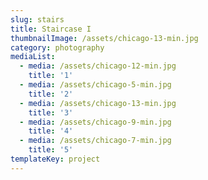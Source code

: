 ```yaml
---
slug: stairs
title: Staircase I
thumbnailImage: /assets/chicago-13-min.jpg
category: photography
mediaList:
  - media: /assets/chicago-12-min.jpg
    title: '1'
  - media: /assets/chicago-5-min.jpg
    title: '2'
  - media: /assets/chicago-13-min.jpg
    title: '3'
  - media: /assets/chicago-9-min.jpg
    title: '4'
  - media: /assets/chicago-7-min.jpg
    title: '5'
templateKey: project
---
```


